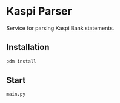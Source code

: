 # Kaspi Parser

Service for parsing Kaspi Bank statements.

## Installation

```sh
pdm install
```

## Start
```sh
main.py
```
